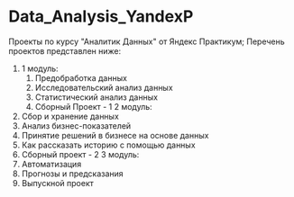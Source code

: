 # Data_Analysis_YandexP
Проекты по курсу "Аналитик Данных" от Яндекс Практикум; Перечень проектов представлен ниже:
1. 1 модуль:
    1. Предобработка данных
    2. Исследовательский анализ данных
    3. Статистический анализ данных
    4. Сборный Проект - 1
2 модуль:
1. Сбор и хранение данных
2. Анализ бизнес-показателей
3. Принятие решений в бизнесе на основе данных
4. Как рассказать историю с помощью данных
5. Сборный проект - 2
3 модуль:
1. Автоматизация
2. Прогнозы и предсказания
3. Выпускной проект
